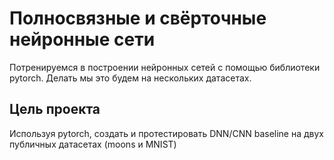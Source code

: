 # Полносвязные и свёрточные нейронные сети
Потренируемся в построении нейронных сетей с помощью библиотеки pytorch. Делать мы это будем на нескольких датасетах.

## Цель проекта
Используя pytorch, создать и протестировать DNN/CNN baseline на двух публичных датасетах (moons и MNIST)
